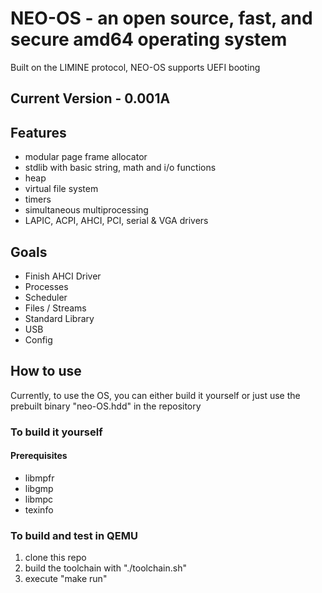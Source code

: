 # NEO-OS - an open source, fast, and secure amd64 operating system

Built on the LIMINE protocol, NEO-OS supports UEFI booting

## Current Version - 0.001A

## Features

* modular page frame allocator
* stdlib with basic string, math and i/o functions
* heap
* virtual file system
* timers
* simultaneous multiprocessing
* LAPIC, ACPI, AHCI, PCI, serial & VGA drivers

## Goals

* Finish AHCI Driver
* Processes
* Scheduler
* Files / Streams
* Standard Library
* USB
* Config

## How to use

Currently, to use the OS, you can either build it yourself or just use the prebuilt binary "neo-OS.hdd" in the repository

### To build it yourself

#### Prerequisites

- libmpfr
- libgmp
- libmpc
- texinfo

### To build and test in QEMU

1. clone this repo
2. build the toolchain with "./toolchain.sh"
2. execute "make run"


